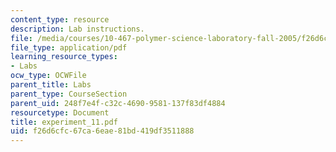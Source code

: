 ```yaml
---
content_type: resource
description: Lab instructions.
file: /media/courses/10-467-polymer-science-laboratory-fall-2005/f26d6cfc67ca6eae81bd419df3511888_experiment_11.pdf
file_type: application/pdf
learning_resource_types:
- Labs
ocw_type: OCWFile
parent_title: Labs
parent_type: CourseSection
parent_uid: 248f7e4f-c32c-4690-9581-137f83df4884
resourcetype: Document
title: experiment_11.pdf
uid: f26d6cfc-67ca-6eae-81bd-419df3511888
---
```

